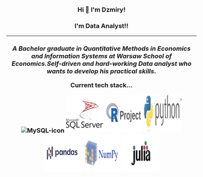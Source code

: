 <h3 align="center">Hi 👋 I'm Dzmiry!</h3>
<h3 align="center">I'm Data Analyst!!</h3>
<hr>
<em>
<p align="center">
<h3 align="center">A Bachelor graduate in Quantitative Methods in Economics and Information Systems at Warsaw School of Economics.Self-driven and hard-working <b>Data analyst</b> who wants to develop his practical skills.</p>
</em>
Current tech stack...
<p align = center>
<img height="100px" width="100px" src="https://cdn.jsdelivr.net/gh/devicons/devicon/icons/mysql/mysql-original.svg" alt="MySQL-icon">
<img height="100px" width="100px" src="microsoft-sql-server-logo-svgrepo-com.svg" alt="SQlServer-icon">
<img height="100px" width="100px" src="r-project-ar21.svg" alt="R-icon">
<img height="100px" width="100px" src="python-3.svg" alt="Python-icon">
 <img height="100px" width="100px" src="Pandas.svg" alt="Pandas-icon">
 <img height="100px" width="100px" src="numpy-ar21.svg" alt="Numpy-icon">
 <img height="100px" width="100px" src="julialang-ar21.svg" alt="Julia-icon">
